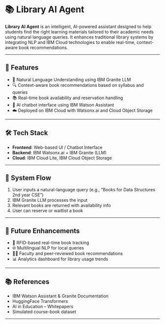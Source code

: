 

# 📚 Library AI Agent

**Library AI Agent** is an intelligent, AI-powered assistant designed to help students find the right learning materials tailored to their academic needs using natural language queries. It enhances traditional library systems by integrating NLP and IBM Cloud technologies to enable real-time, context-aware book recommendations.

---

## 🚀 Features

* 🧠 Natural Language Understanding using IBM Granite LLM
* 🔍 Context-aware book recommendations based on syllabus and queries
* 📚 Real-time book availability and reservation handling
* 💬 AI chatbot interface using IBM Watson Assistant
* ☁️ Deployed on IBM Cloud with Watsonx.ai and Cloud Object Storage

---

## 🛠️ Tech Stack

* **Frontend**: Web-based UI / Chatbot Interface
* **Backend**: IBM Watsonx.ai + IBM Granite (LLM)
* **Cloud**: IBM Cloud Lite, IBM Cloud Object Storage


---

## 🔄 System Flow

1. User inputs a natural-language query (e.g., “Books for Data Structures 2nd year CSE”)
2. IBM Granite LLM processes the input
3. Relevant books are returned with availability info
4. User can reserve or waitlist a book


---


## 🎯 Future Enhancements

* 📡 RFID-based real-time book tracking
* 🌐 Multilingual NLP for local queries
* 🧑‍🏫 Faculty and peer-reviewed book recommendations
* 📊 Analytics dashboard for library usage trends

---

## 📚 References

* IBM Watson Assistant & Granite Documentation
* HuggingFace Transformers
* AI in Education – Whitepapers
* Simulated course-book dataset

---


